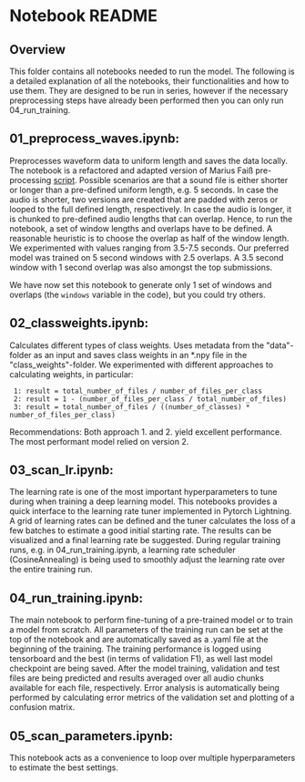 # Notebook README

## Overview
This folder contains all notebooks needed to run the model. 
The following is a detailed explanation of all the notebooks, their functionalities and how to use them. 
They are designed to be run in series, however if the necessary preprocessing steps have already been performed then you can only run 04_run_training.

## 01_preprocess_waves.ipynb:
Preprocesses waveform data to uniform length and saves the data locally. 
The notebook is a refactored and adapted version of Marius Faiß pre-processing [script](https://github.com/mariusfaiss/InsectSet47-InsectSet66-Adaptive-Representations-of-Sound-for-Automatic-Insect-Recognition/blob/main/SplitAudioChunks.py).
Possible scenarios are that a sound file is either shorter or longer than a pre-defined uniform length, e.g. 5 seconds.
In case the audio is shorter, two versions are created that are padded with zeros or looped to the full defined length, respectively.
In case the audio is longer, it is chunked to pre-defined audio lengths that can overlap.
Hence, to run the notebook, a set of window lengths and overlaps have to be defined.
A reasonable heuristic is to choose the overlap as half of the window length.
We experimented with values ranging from 3.5-7.5 seconds.
Our preferred model was trained on 5 second windows with 2.5 overlaps.
A 3.5 second window with 1 second overlap was also amongst the top submissions.

We have now set this notebook to generate only 1 set of windows and overlaps (the `windows` variable in the code), but you could try others.

## 02_classweights.ipynb:
Calculates different types of class weights. 
Uses metadata from the "data"-folder as an input and saves class weights in an *.npy file in the "class_weights"-folder.
We experimented with different approaches to calculating weights, in particular:

     1: result = total_number_of_files / number_of_files_per_class
     2: result = 1 - (number_of_files_per_class / total_number_of_files)
     3: result = total_number_of_files / ((number_of_classes) * number_of_files_per_class)

Recommendations: Both approach 1. and 2. yield excellent performance. The most performant model relied on version 2.


## 03_scan_lr.ipynb:
The learning rate is one of the most important hyperparameters to tune during when training a deep learning model.
This notebooks provides a quick interface to the learning rate tuner implemented in Pytorch Lightning.
A grid of learning rates can be defined and the tuner calculates the loss of a few batches to estimate a good initial starting rate.
The results can be visualized and a final learning rate be suggested.
During regular training runs, e.g. in 04_run_training.ipynb, a learning rate scheduler (CosineAnnealing) is being used to smoothly
adjust the learning rate over the entire training run.


## 04_run_training.ipynb:
The main notebook to perform fine-tuning of a pre-trained model or to train a model from scratch.
All parameters of the training run can be set at the top of the notebook and are automatically saved as a .yaml file at the 
beginning of the training.
The training performance is logged using tensorboard and the best (in terms of validation F1), as well last model 
checkpoint are being saved.
After the model training, validation and test files are being predicted and results averaged over all audio chunks available 
for each file, respectively.
Error analysis is automatically being performed by calculating error metrics of the validation set and plotting of a
confusion matrix.


## 05_scan_parameters.ipynb:
This notebook acts as a convenience to loop over multiple hyperparameters to estimate the best settings.
